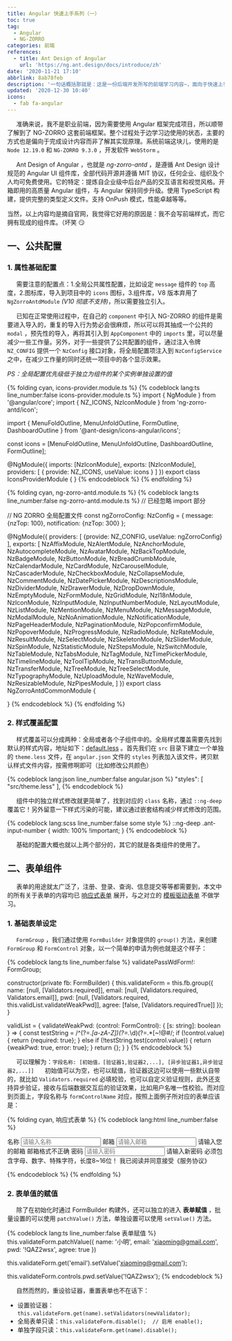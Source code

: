 ```yaml
---
title: Angular 快速上手系列（一）
toc: true
tag:
  - Angular
  - NG-ZORRO
categories: 前端
references:
  - title: Ant Design of Angular
    url: 'https://ng.ant.design/docs/introduce/zh'
date: '2020-11-21 17:10'
abbrlink: 8ab78feb
description: '一句话概括那就是：这是一份后端开发所写的前端学习内容~，面向于快速上手这种哒'
updated: '2020-12-30 10:40'
icons:
  - fab fa-angular
---
```


&emsp;&ensp;准确来说，我不是职业前端，因为需要使用 Angular 框架完成项目，所以顺带了解到了 NG-ZORRO 这套前端框架。整个过程处于边学习边使用的状态，主要的方式也是偏向于完成设计内容而非了解其实现原理。系统前端这块儿，使用的是 `Node 12.19.0` 和 `NG-ZORRO 9.3.0` ，开发软件 `WebStorm` 。

&emsp;&ensp;Ant Design of Angular ，也就是 *ng-zorro-antd* ，是遵循 Ant Design 设计规范的 Angular UI 组件库，全部代码开源并遵循 MIT 协议，任何企业、组织及个人均可免费使用。它的特定：提炼自企业级中后台产品的交互语言和视觉风格。开箱即用的高质量 Angular 组件，与 Angular 保持同步升级。使用 TypeScript 构建，提供完整的类型定义文件。支持 OnPush 模式，性能卓越等等。

当然，以上内容均是摘自官网，我觉得它好用的原因是：<span class="bb_spoiler">我不会写前端样式，而它拥有现成的组件库。</span>（坏笑 😏

## 一、公共配置

### 1. 属性基础配置

&emsp;&ensp;需要注意的配置点：1.全局公共属性配置，比如设定 `message` 组件的 `top` 高度，2.图标库，导入到项目中的 `icons` 图标，3.组件库，V8 版本弃用了 `NgZorroAntdModule` *(V10 彻底不支持)*，所以需要独立引入。

&emsp;&ensp;已知在正常使用过程中，在自己的 `component` 中引入 NG-ZORRO 的组件是需要进入导入的，重复的导入行为势必会很麻烦，所以可以将其抽成一个公共的 `modal` ，预先性的导入，再将其引入到 `AppComponent` 中的 `imports` 里，可以尽量减少一些工作量。另外，对于一些提供了公共配置的组件，通过注入令牌 `NZ_CONFIG` 提供一个 `NzConfig` 接口对象，将全局配置项注入到 `NzConfigService` 之中，在减少工作量的同时还统一项目中的各个显示效果。

*PS：全局配置优先级低于独立为组件的某个实例单独设置的值*

{% folding cyan, icons-provider.module.ts %}
{% codeblock lang:ts line_number:false icons-provider.module.ts %}
import { NgModule } from '@angular/core';
import { NZ_ICONS, NzIconModule } from 'ng-zorro-antd/icon';

import {
  MenuFoldOutline,
  MenuUnfoldOutline,
  FormOutline,
  DashboardOutline
} from '@ant-design/icons-angular/icons';

const icons = [MenuFoldOutline, MenuUnfoldOutline, DashboardOutline, FormOutline];

@NgModule({
  imports: [NzIconModule],
  exports: [NzIconModule],
  providers: [
    { provide: NZ_ICONS, useValue: icons }
  ]
})
export class IconsProviderModule {
}
{% endcodeblock %}
{% endfolding %}

{% folding cyan, ng-zorro-antd.module.ts %}
{% codeblock lang:ts line_number:false ng-zorro-antd.module.ts %}
// 已经忽略 import 部分

// NG ZORRO 全局配置文件
const ngZorroConfig: NzConfig = {
  message: {nzTop: 100},
  notification: {nzTop: 300}
};

@NgModule({
  providers: [
    {provide: NZ_CONFIG, useValue: ngZorroConfig}
  ],
  exports: [
    NzAffixModule,
    NzAlertModule,
    NzAnchorModule,
    NzAutocompleteModule,
    NzAvatarModule,
    NzBackTopModule,
    NzBadgeModule,
    NzButtonModule,
    NzBreadCrumbModule,
    NzCalendarModule,
    NzCardModule,
    NzCarouselModule,
    NzCascaderModule,
    NzCheckboxModule,
    NzCollapseModule,
    NzCommentModule,
    NzDatePickerModule,
    NzDescriptionsModule,
    NzDividerModule,
    NzDrawerModule,
    NzDropDownModule,
    NzEmptyModule,
    NzFormModule,
    NzGridModule,
    NzI18nModule,
    NzIconModule,
    NzInputModule,
    NzInputNumberModule,
    NzLayoutModule,
    NzListModule,
    NzMentionModule,
    NzMenuModule,
    NzMessageModule,
    NzModalModule,
    NzNoAnimationModule,
    NzNotificationModule,
    NzPageHeaderModule,
    NzPaginationModule,
    NzPopconfirmModule,
    NzPopoverModule,
    NzProgressModule,
    NzRadioModule,
    NzRateModule,
    NzResultModule,
    NzSelectModule,
    NzSkeletonModule,
    NzSliderModule,
    NzSpinModule,
    NzStatisticModule,
    NzStepsModule,
    NzSwitchModule,
    NzTableModule,
    NzTabsModule,
    NzTagModule,
    NzTimePickerModule,
    NzTimelineModule,
    NzToolTipModule,
    NzTransButtonModule,
    NzTransferModule,
    NzTreeModule,
    NzTreeSelectModule,
    NzTypographyModule,
    NzUploadModule,
    NzWaveModule,
    NzResizableModule,
    NzPipesModule,
  ]
})
export class NgZorroAntdCommonModule {

}
{% endcodeblock %}
{% endfolding %}

### 2. 样式覆盖配置

&emsp;&ensp;样式覆盖可以分成两种：全局或者各个子组件中的。全局样式覆盖需要先找到默认的样式内容，地址如下：[default.less](https://github.com/NG-ZORRO/ng-zorro-antd/blob/master/components/style/themes/default.less) 。首先我们在 `src` 目录下建立一个单独的 `theme.less` 文件，在 `angular.json` 文件的 `styles` 列表加入该文件，拷贝默认样式文件内容，按需修啊即可（比如修改公共颜色）

{% codeblock lang:json line_number:false angular.json %}
"styles": [
    "src/theme.less"
],
{% endcodeblock %}

&emsp;&ensp;组件中的独立样式修改就更简单了，找到对应的 `class` 名称，通过 `::ng-deep` 覆盖它！另外留意一下样式污染的可能，建议通过嵌套结构减少样式修改的范围。

{% codeblock lang:scss line_number:false some style %}
::ng-deep .ant-input-number {
    width: 100% !important;
}
{% endcodeblock %}

&emsp;&ensp;基础的配置大概也就以上两个部分的，其它的就是各类组件的使用了。

## 二、表单组件

&emsp;&ensp;表单的用途就太广泛了，注册、登录、查询、信息提交等等都需要到，本文中的所有关于表单的内容均已 [响应式表单](https://angular.io/guide/reactive-forms#reactive-forms) 展开，与之对立的 [模板驱动表单](https://angular.io/guide/forms#template-driven-forms) 不做学习。

### 1. 基础表单设定

&emsp;&ensp;`FormGroup` ，我们通过使用 `FormBuilder` 对象提供的 `group()` 方法，来创建 `FormGroup` 和 `FormControl` 对象，以一个简单的申请为例也就是这个样子：

{% codeblock lang:ts line_number:false %}
validatePassWdForm!: FormGroup;

constructor(private fb: FormBuilder) {
    this.validateForm = this.fb.group({
        name: [null, [Validators.required]],
        email: [null, [Validators.required, Validators.email]],
        pwd: [null, [Validators.required, this.validList.validateWeakPwd]],
        agree: [false, [Validators.requiredTrue]]
    });
}

validList = {
    validateWeakPwd: (control: FormControl): { [s: string]: boolean } => {
        const testString = /^(?=.*[a-zA-Z])(?=.*\d)(?=.*[~!@#$%^&*()_+`\-={}:";'<>?,.\/]).{8,16}$/;
        if (!control.value) {
            return {required: true};
        } else if (!testString.test(control.value)) {
            return {weakPwd: true, error: true};
        }
        return {};
    }
}
{% endcodeblock %}

&emsp;&ensp;可以理解为：`字段名称: [初始值，[验证器1,验证器2,...], [异步验证器1,异步验证器2,...]]`
&emsp;&ensp;初始值可以为空，也可以赋值，验证器这边可以使用一些默认自带的，就比如 `Validators.required` 必填校验，也可以自定义验证规则，此外还支持异步验证，接收与后端数据交互后的验证效果，比如用户名唯一性校验。而对应到页面上，字段名称与 `formControlName` 对应，按照上面例子所对应的表单应该是：

{% folding cyan, 响应式表单 %}
{% codeblock lang:html line_number:false %}
<form nz-form [formGroup]="validateForm">
    <nz-form-item>
        <nz-form-label nzFor="name">名称</nz-form-label>
        <nz-form-control nzErrorTip="请输入名称" nzHasFeedback>
        <input placeholder="请输入名称" nz-input formControlName="name" id="name"/>
        </nz-form-control>
    </nz-form-item>
    <nz-form-item>
        <nz-form-label nzFor="email">邮箱</nz-form-label>
        <nz-form-control [nzErrorTip]="template" nzHasFeedback>
        <input placeholder="请输入邮箱" nz-input formControlName="email" id="email"/>
        <ng-template #template let-control>
            <ng-container *ngIf="control.hasError('required')">请输入您的邮箱</ng-container>
            <ng-container *ngIf="control.hasError('email')">邮箱格式不正确</ng-container>
        </ng-template>
        </nz-form-control>
    </nz-form-item>
    <nz-form-item>
        <nz-form-label nzFor="pwd">密码</nz-form-label>
        <nz-form-control [nzErrorTip]="errorTplPwd" nzHasFeedback>
        <input placeholder="请输入密码" type="password" nz-input formControlName="pwd" id="pwd"/>
        <ng-template #errorTplPwd let-control>
            <ng-container *ngIf="control.hasError('required')">请输入新密码</ng-container>
            <ng-container *ngIf="control.hasError('weakPwd')">
                必须包含字母、数字、特殊字符，长度8~16位！
            </ng-container>
        </ng-template>
        </nz-form-control>
    </nz-form-item>
    <nz-form-item nz-row class="register-area">
        <nz-form-control nzErrorTip="请勾选服务协议">
            <label nz-checkbox formControlName="agree"><span>我已阅读并同意接受《服务协议》</span></label>
        </nz-form-control>
    </nz-form-item>
</form>
{% endcodeblock %}
{% endfolding %}

### 2. 表单值的赋值

&emsp;&ensp;除了在初始化时通过 FormBuilder 构建外，还可以独立的进入 **表单赋值** ，批量设置的可以使用 `patchValue()` 方法，单独设置可以使用 `setValue()` 方法。

{% codeblock lang:ts line_number:false 表单赋值 %}
this.validateForm.patchValue({
    name: '小明',
    email: 'xiaoming@gmail.com',
    pwd: '!QAZ2wsx',
    agree: true
})

this.validateForm.get('email').setValue('xiaoming@gmail.com');

this.validateForm.controls.pwd.setValue('!QAZ2wsx');
{% endcodeblock %}

&emsp;&ensp;自然而然的，重设验证器，重置表单也不在话下：

- 设置验证器：`this.validateForm.get(name).setValidators(newValidator);`
- 全局表单只读：`this.validateForm.disable();  // 启用 enable();`
- 单独字段只读：`this.validateForm.get(name).disable();`
